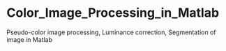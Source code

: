 # Color_Image_Processing_in_Matlab
Pseudo-color image processing, Luminance correction, Segmentation of image in Matlab
